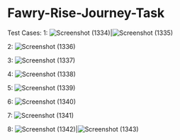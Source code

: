 # Fawry-Rise-Journey-Task

Test Cases:
1:
![Screenshot (1334)](https://github.com/user-attachments/assets/50339817-4c0c-4782-9823-a69694888dc4)|![Screenshot (1335)](https://github.com/user-attachments/assets/64ce4600-6856-4374-adc5-7173e2e1c9b2)

2:
![Screenshot (1336)](https://github.com/user-attachments/assets/885e627b-8363-4fc1-984d-c5dc68f66b74)

3:
![Screenshot (1337)](https://github.com/user-attachments/assets/98b7a7e2-7ec9-40ff-8117-8d6ccea07d9a)

4:
![Screenshot (1338)](https://github.com/user-attachments/assets/36cb3f04-ad00-438a-b01b-cb74bfe23396)

5:
![Screenshot (1339)](https://github.com/user-attachments/assets/f6835d6d-bb24-4509-a857-36c01f1950f7)

6:
![Screenshot (1340)](https://github.com/user-attachments/assets/dfd72f14-492f-489c-8e9a-872359cfc962)

7:
![Screenshot (1341)](https://github.com/user-attachments/assets/8a73f3ef-91d6-43f4-8370-4e350d18c90e)

8:
![Screenshot (1342)](https://github.com/user-attachments/assets/e026f115-26ec-453e-9049-16d1b6fc182d)|![Screenshot (1343)](https://github.com/user-attachments/assets/22d9d82f-68b3-4c43-b86a-a3484f7926b1)




